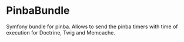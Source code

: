 PinbaBundle
===========

Symfony bundle for pinba. Allows to send the pinba timers with time of execution for Doctrine, Twig and Memcache.
